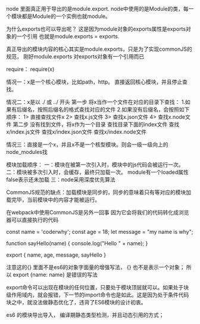 node 里面真正用于导出的是module.export. node中使用的是Module的类，每一个模块都是Module的一个实例也就module。  

为什么exports也可以导出呢？
这是因为module对象的exports属性是exports对象的一个引用 
也就是module.exports = exports.

真正导出的模块内容的核心其实是module.exports，只是为了实现commonJS的规范， 刚好module.exports
对exports对象有一个引用而已

require：
require(x)

情况一：x是一个核心模块，比如path，http。 直接返回核心模块，并且停止查找。

情况二：x是以 ./ 或 ../ 开头
第一步 将x当作一个文件在对应的目录下查找：
1.如果有后缀名，按照后缀名的格式查找对应的文件
2.如果没有后缀名，会按照如下顺序：
  1> 直接查找文件x
  2> 查找x.js文件
  3> 查找x.json文件
  4> 查找x.node文件
第二步 没有找到文件，将x作为一个目录
查找目录下面的index文件
  查找x/index.js文件
  查找x/index.json文件
  查找x/index.node文件

情况三：直接是一个x，并且x不是一个核型模块。则会一级一级向上的node_modules找


模块加载顺序：
一：模块在被第一次引入时，模块中的js代码会被运行一次。
二：模块被多次引入时，会缓存，最终只加载一次。 module有一个loaded属性 false表示还未加载
三：node采用深度优先算法

CommonJS规范的缺点：加载模块是同步的，同步的意味着只有等对应的模块加载完毕，当前模块中的内容才能被运行。

在webpack中使用CommonJS是另外一回事
因为它会将我们的代码转化成浏览器可以直接执行的代码

const name = 'coderwhy';
const age = 18;
let message = "my name is why";

function sayHello(name) {
  console.log("Hello " + name);
}

export {
  name,
  age,
  message,
  sayHello
}

注意这的{} 里面不是es6的对象字面量的增强写法， {} 也不是表示一个对象；
所以 export {name: name} 是错误的写法 

export命令可以出现在模块的任何位置，只要处于模块顶层就可以。如果处于块级作用域内，就会报错，下一节的import命令也是如此。这是因为处于条件代码块之中，就没法做静态优化了，违背了ES6模块的设计初衷。

es6 的模块导出导入， 编译期静态类型检测，并且动态引用的方式；
